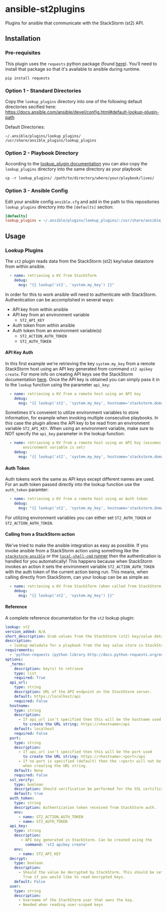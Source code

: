 # ansible-st2plugins

Plugins for ansible that communicate with the StackStorm (st2) API.

## Installation

### Pre-requisites 

This plugin uses the `requests` python package (found [here](http://docs.python-requests.org/en/master/user/install/)).
You'll need to install that package so that it's available to ansible during runtime.

``` shell
pip install requests
```

### Option 1 - Standard Directories

Copy the `lookup_plugins` directory into one of the following default directories
secified here: https://docs.ansible.com/ansible/devel/config.html#default-lookup-plugin-path

Default Directories:
```shell
~/.ansible/plugins/lookup_plugins/
/usr/share/ansible_plugins/lookup_plugins
```

### Option 2 - Playbook Directory

According to the [lookup_plugin documentation](https://docs.ansible.com/ansible/devel/plugins/lookup.html#enabling-lookup-plugins)
you can also copy the `lookup_plugins` directory into the same directory as your
playbook:

```shell
cp -r lookup_plugins/ /path/to/directory/where/your/playbook/lives/
```

### Option 3 - Ansible Config

Edit your ansible config `ansible.cfg` and add in the path to this repositories 
`lookup_plugins` directory into the `[defaults]` section:

``` ini
[defaults]
lookup_plugins = ~/.ansible/plugins/lookup_plugins/:/usr/share/ansible_plugins/lookup_plugins:~/git/ansible-st2plugins/lookup_plugins
```

## Usage

### Lookup Plugins

The `st2` plugin reads data from the StackStorm (st2) key/value datastore
from within ansible. 

``` yaml
  - name: retrieving a KV from StackSTorm
    debug:
      msg: "{{ lookup('st2', 'system.my_key') }}"
```

In order for this to work ansible will need to authenticate with StackStorm.
Authentication can be accomplished in several ways:

 * API key from within ansible
 * API key from an environment variable
    * `ST2_API_KEY `
 * Auth token from within ansible
 * Auth token from an environment variable(s)
    * `ST2_ACTION_AUTH_TOKEN`
    * `ST2_AUTH_TOKEN`

#### API Key Auth

In this first example we're retrieving the key `system.my_key` from a remote
StackStorm host using an API key generated from command `st2 apikey create`.
For more info on creating API keys see the StackStorm documentation [here](https://docs.stackstorm.com/authentication.html#api-keys).
Once the API key is obtained you can simply pass it in to the `lookup` function
using the parameter `api_key`:

``` yaml
  - name: retrieving a KV from a remote host using an API key
    debug:
      msg: "{{ lookup('st2', 'system.my_key', hostname='stackstorm.domain.tld', api_key="xyz123") }}"
```

Sometimes it's conveient to utilize environment variables to store information, 
for example when invoking multiple consecutive playbooks. In this case the plugin
allows the API key to be read from an environment variable `ST2_API_KEY`. When
using an environment variable, make sure to NOT specify the `api_key` parameter
in the lookup function:


``` yaml
  - name: retrieving a KV from a remote host using an API key (assumes ST2_API_KEY 
        environment variable is set)
    debug:
      msg: "{{ lookup('st2', 'system.my_key', hostname='stackstorm.domain.tld') }}"
```

#### Auth Token

Auth tokens work the same as API keys except different names are used.
For an auth token passed directly into the lookup function use the `auth_token` 
paramter:

``` yaml
  - name: retrieving a KV from a remote host using an Auth token
    debug:
      msg: "{{ lookup('st2', 'system.my_key', hostname='stackstorm.domain.tld', auth_token="ysfd456") }}"
```

For utilizing environment variables you can either set `ST2_AUTH_TOKEN` or 
`ST2_ACTION_AUTH_TOKEN`. 

#### Calling from a StackStorm action

We've tried to make the ansible integration as easy as possible. If you
invoke ansible from a StackStorm action using something like the 
[`stackstorm-ansible`](https://github.com/StackStorm-Exchange/stackstorm-ansible)
or the [`local-shell-cmd` runner](https://docs.stackstorm.com/reference/runners.html#local-command-runner-local-shell-cmd)
then the authentication is handled for you automatically! This happens
because when StackStorm invokes an action it sets the environment
variable `ST2_ACTION_AUTH_TOKEN` with the auth token of the current action
being run. This means, when calling directly from StackStorm, can your
lookup can be as simple as:

``` yaml
  - name: retrieving a KV from StackSTorm (when called from StackStorm)
    debug:
      msg: "{{ lookup('st2', 'system.my_key') }}"
```

#### Reference

A complete reference documentation for the `st2` lookup plugin:

```yaml
lookup: st2
version_added: N/A
short_description: Grab values from the StackStorm (st2) key/value datastore
description:
  - lookup metadata for a playbook from the key value store in StackStorm (st2).
requirements:
  - 'python-requests (python library http://docs.python-requests.org/en/master/user/install/)'
options:
  _terms:
    description: key(s) to retrieve
    type: list
    required: True
  api_url:
    type: string
    description: URL of the API endpoint on the StackStorm server.
    default: https://localhost/api
    required: False
  hostname:
    type: string
    description:
      - If api_url isn't specified then this will be the hostname used
        to create the URL string: https://<hostname>/api
    default: localhost
    required: False
  port:
    type: string
    description:
      - If api_url isn't specified then this will be the port used
        to create the URL string: https://<hostname>:<port>/api
      - If no port is specified (default) then the :<port> will not be used
        when creating the URL string.
    default: None
    required: False
  ssl_verify:
    type: boolean
    description: Should verification be performed for the SSL certificate?
    default: true
  auth_token:
    type: string
    description: Authentication token received from StackStorm auth.
    env:
      - name: ST2_ACTION_AUTH_TOKEN
      - name: ST2_AUTH_TOKEN
  api_key:
    type: string
    description:
       - API key generated in StackStorm. Can be created using the
         command: 'st2 apikey create'
    env:
      - name: ST2_API_KEY
  decrypt:
    type: boolean
    description:
      - Should the value be decrypted by StackStorm. This should be set to
        True if you would like to read encrypted keys.
    default: False
  user:
    type: string
    description:
      - Username of the StackStorm user that owns the key.
      - Needed when reading user-scoped keys
```
